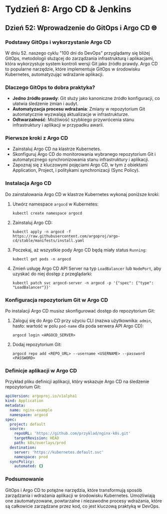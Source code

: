 # Tydzień 8: Argo CD & Jenkins

## Dzień 52: Wprowadzenie do GitOps i Argo CD 🌐

### Podstawy GitOps i wykorzystanie Argo CD
W dniu 52. naszego cyklu "100 dni do DevOps" przyglądamy się bliżej GitOps, metodologii służącej do zarządzania infrastrukturą i aplikacjami, która wykorzystuje system kontroli wersji Git jako źródło prawdy. Argo CD to popularne narzędzie, które implementuje GitOps w środowisku Kubernetes, automatyzując wdrażanie aplikacji.

### Dlaczego GitOps to dobra praktyka?
- **Jedno źródło prawdy**: Git służy jako kanoniczne źródło konfiguracji, co ułatwia śledzenie zmian i audyt.
- **Automatyzacja procesu wdrażania**: Zmiany w repozytorium Git automatycznie wyzwalają aktualizacje w infrastrukturze.
- **Odtwarzalność**: Możliwość szybkiego przywrócenia stanu infrastruktury i aplikacji w przypadku awarii.

### Pierwsze kroki z Argo CD
- Zainstaluj Argo CD na klastrze Kubernetes.
- Skonfiguruj Argo CD do monitorowania wybranego repozytorium Git i automatycznego synchronizowania stanu infrastruktury i aplikacji.
- Zapoznaj się z kluczowymi pojęciami Argo CD, w tym z obiektami Application, Project, i politykami synchronizacji (Sync Policy).

### Instalacja Argo CD
Do zainstalowania Argo CD w klastrze Kubernetes wykonaj poniższe kroki:

1. Utwórz namespace `argocd` w Kubernetes:

    ```shell
    kubectl create namespace argocd
    ```

2. Zainstaluj Argo CD:

    ```shell
    kubectl apply -n argocd -f https://raw.githubusercontent.com/argoproj/argo-cd/stable/manifests/install.yaml
    ```

3. Poczekaj, aż wszystkie pody Argo CD będą miały status `Running`:

    ```shell
    kubectl get pods -n argocd
    ```

4. Zmień usługę Argo CD API Server na typ `LoadBalancer` lub `NodePort`, aby uzyskać do niej dostęp z przeglądarki:

    ```shell
    kubectl patch svc argocd-server -n argocd -p '{"spec": {"type": "LoadBalancer"}}'
    ```

### Konfiguracja repozytorium Git w Argo CD
Po instalacji Argo CD musisz skonfigurować dostęp do repozytorium Git:

1. Zaloguj się do Argo CD przy użyciu CLI (nazwa użytkownika: `admin`, hasło: wartość w polu `pod-name` dla poda serwera API Argo CD):

    ```shell
    argocd login <ARGOCD_SERVER>
    ```

2. Dodaj repozytorium Git:

    ```shell
    argocd repo add <REPO_URL> --username <USERNAME> --password <PASSWORD>
    ```

### Definicje aplikacji w Argo CD
Przykład pliku definicji aplikacji, który wskazuje Argo CD na śledzenie repozytorium Git:

```yaml
apiVersion: argoproj.io/v1alpha1
kind: Application
metadata:
  name: nginx-example
  namespace: argocd
spec:
  project: default
  source:
    repoURL: 'https://github.com/przyklad/nginx-k8s.git'
    targetRevision: HEAD
    path: k8s/overlays/prod
  destination:
    server: 'https://kubernetes.default.svc'
    namespace: prod
  syncPolicy:
    automated: {}
```
### Podsumowanie
GitOps i Argo CD to potężne narzędzia, które transformują sposób zarządzania i wdrażania aplikacji w środowisku Kubernetes. Umożliwiają one zautomatyzowane, powtarzalne i niezawodne procesy wdrażania, które są całkowicie zarządzane przez kod, co jest kluczową praktyką w DevOps.